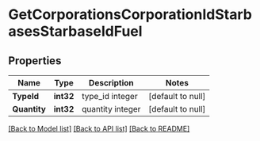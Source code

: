 # GetCorporationsCorporationIdStarbasesStarbaseIdFuel

## Properties
Name | Type | Description | Notes
------------ | ------------- | ------------- | -------------
**TypeId** | **int32** | type_id integer | [default to null]
**Quantity** | **int32** | quantity integer | [default to null]

[[Back to Model list]](../README.md#documentation-for-models) [[Back to API list]](../README.md#documentation-for-api-endpoints) [[Back to README]](../README.md)


